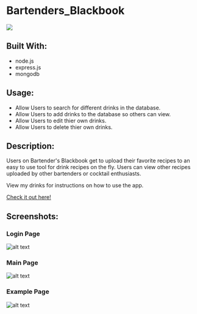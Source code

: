 # Bartenders_Blackbook
<img src="https://travis-ci.org/KKJZ/Bartenders_Blackbooks.svg?branch=master">
<h2>Built With:</h2>
<ul>
  <li>node.js</li>
  <li>express.js</li>
  <li>mongodb</li>
</ul>
<h2>Usage:</h2>
<ul>
  <li>Allow Users to search for different drinks in the database.</li>
  <li>Allow Users to add drinks to the database so others can view.</li>
  <li>Allow Users to edit thier own drinks.</li>
  <li>Allow Users to delete thier own drinks.</li>
</ul>
<h2>Description:</h2>
<p>Users on Bartender's Blackbook get to upload their favorite recipes to an easy to use tool for drink recipes on the fly.  Users can view other recipes uploaded by other bartenders or cocktail enthusiasts.</p> 
<p>View my drinks for instructions on how to use the app.</p>
<a href="https://kkjz.github.io/Bartenders_Blackbooks/Public/Landing.html" target="_blank">Check it out here!</a>

<h2>Screenshots:</h2>
<h3>Login Page</h3>

![alt text](https://i.imgur.com/jp80VAi.jpg "Login Page")
<h3>Main Page</h3>

![alt text](https://i.imgur.com/eOvJwUr.jpg "Main Page")
<h3>Example Page</h3>

![alt text](https://i.imgur.com/GpRodXV.jpg "Example Page")
